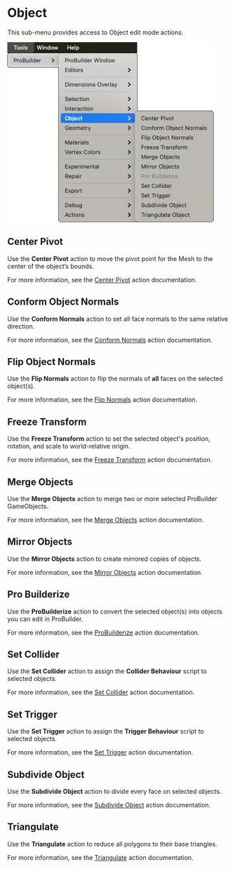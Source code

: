 # Object

This sub-menu provides access to Object edit mode actions.

![Tools > ProBuilder > Object menu](images/menu-object.png)

## Center Pivot

Use the **Center Pivot** action to move the pivot point for the Mesh to the center of the object’s bounds.

For more information, see the [Center Pivot](CenterPivot.md) action documentation.

## Conform Object Normals

Use the **Conform Normals** action to set all face normals to the same relative direction.

For more information, see the [Conform Normals](Object_ConformNormals.md) action documentation.

## Flip Object Normals

Use the **Flip Normals** action to flip the normals of **all** faces on the selected object(s).

For more information, see the [Flip Normals](Object_FlipNormals.md) action documentation.

## Freeze Transform

Use the **Freeze Transform** action to set the selected object's position, rotation, and scale to world-relative origin.

For more information, see the [Freeze Transform](Freeze_Transform.md) action documentation.

## Merge Objects

Use the **Merge Objects** action to merge two or more selected ProBuilder GameObjects.

For more information, see the [Merge Objects](Object_Merge.md) action documentation.

## Mirror Objects

Use the **Mirror Objects** action to create mirrored copies of objects.

For more information, see the [Mirror Objects](Object_Mirror.md) action documentation.

## Pro Builderize

Use the **ProBuilderize** action to convert the selected object(s) into objects you can edit in ProBuilder.

For more information, see the [ProBuilderize](Object_ProBuilderize.md) action documentation.

## Set Collider

Use the **Set Collider** action to assign the **Collider Behaviour** script to selected objects.

For more information, see the [Set Collider](Entity_Trigger.md#Collider) action documentation.

## Set Trigger

Use the **Set Trigger** action to assign the **Trigger Behaviour** script to selected objects.

For more information, see the [Set Trigger](Entity_Trigger.md) action documentation.

## Subdivide Object

Use the **Subdivide Object** action to divide every face on selected objects.

For more information, see the [Subdivide Object](Object_Subdivide.md) action documentation.

## Triangulate

Use the **Triangulate** action to reduce all polygons to their base triangles.

For more information, see the [Triangulate](Object_Triangulate.md) action documentation.
